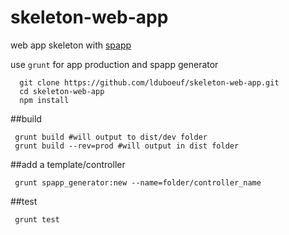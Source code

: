 # skeleton-web-app
 web app skeleton with [spapp](https://github.com/c-smile/spapp)

 use `grunt` for app production and spapp generator
```shell
  git clone https://github.com/lduboeuf/skeleton-web-app.git
  cd skeleton-web-app
  npm install
```

  ##build
  ```shell
   grunt build #will output to dist/dev folder
   grunt build --rev=prod #will output in dist folder
  ```


 ##add a template/controller

 ```shell
  grunt spapp_generator:new --name=folder/controller_name

 ```

 ##test
 ```shell
  grunt test
 ```
